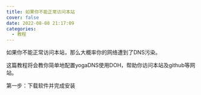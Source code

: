 ```yaml
---
title: 如果你不能正常访问本站
cover: false
date: 2022-08-08 21:17:09
categories:
  - 教程
---
```

如果你不能正常访问本站，那么大概率你的网络遭到了DNS污染。

这篇教程将会教你简单地配置yogaDNS使用DOH，帮助你访问本站及github等网站。

第一步：下载软件并完成安装